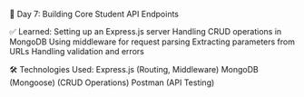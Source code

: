 📅 Day 7: Building Core Student API Endpoints

✅ Learned:
Setting up an Express.js server
Handling CRUD operations in MongoDB
Using middleware for request parsing
Extracting parameters from URLs
Handling validation and errors

🛠 Technologies Used:
Express.js (Routing, Middleware)
MongoDB (Mongoose) (CRUD Operations)
Postman (API Testing)
